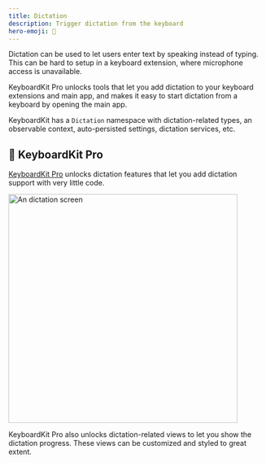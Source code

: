 ```yaml
---
title: Dictation
description: Trigger dictation from the keyboard
hero-emoji: 🎤
---
```


Dictation can be used to let users enter text by speaking instead of typing. This can be hard to setup in a keyboard extension, where microphone access is unavailable.

KeyboardKit Pro unlocks tools that let you add dictation to your keyboard extensions and main app, and makes it easy to start dictation from a keyboard by opening the main app.

KeyboardKit has a ``Dictation`` namespace with dictation-related types, an observable context, auto-persisted settings, dictation services, etc.


## 👑 KeyboardKit Pro

[KeyboardKit Pro][Pro] unlocks dictation features that let you add dictation support with very little code.

<img width="450" alt="An dictation screen" src="{{page.assets}}dictationscreen.jpg" />

KeyboardKit Pro also unlocks dictation-related views to let you show the dictation progress. These views can be customized and styled to great extent.


[Pro]: /pro